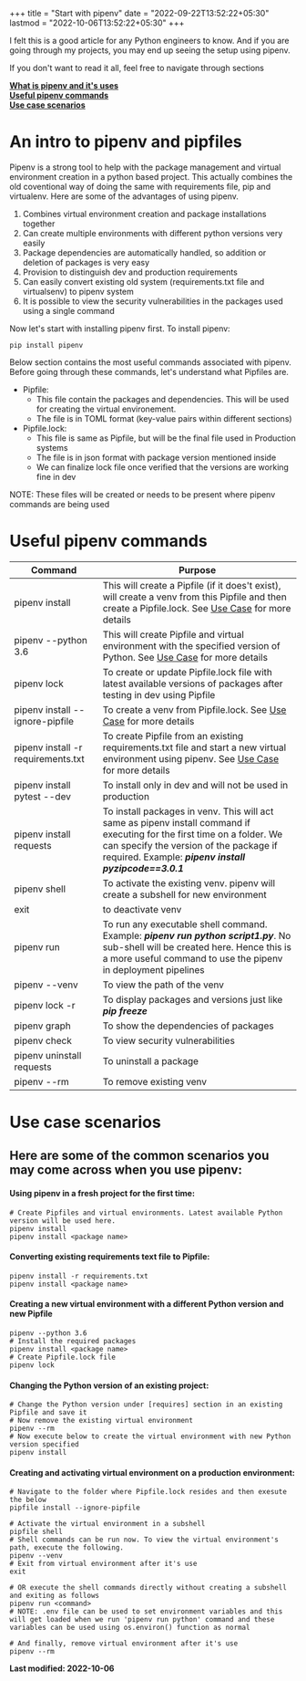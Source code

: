 +++
title = "Start with pipenv"
date = "2022-09-22T13:52:22+05:30"
lastmod = "2022-10-06T13:52:22+05:30"
+++

I felt this is a good article for any Python engineers to know. And if you are going through my projects, you may end up seeing the setup using pipenv. 

If you don't want to read it all, feel free to navigate through sections

**[What is pipenv and it's uses](#an-intro-to-pipenv-and-pipfiles)**  
**[Useful pipenv commands](#useful-pipenv-commands)**  
**[Use case scenarios](#use-case-scenarios)**

# An intro to pipenv and pipfiles
Pipenv is a strong tool to help with the package management and virtual environment creation in a python based project. This actually combines the old coventional way of doing the same with requirements file, pip and virtualenv.  Here are some of the advantages of using pipenv.

1. Combines virtual environment creation and package installations together
2. Can create multiple environments with different python versions very easily
3. Package dependencies are automatically handled, so addition or deletion of packages is very easy
4. Provision to distinguish dev and production requirements
5. Can easily convert existing old system (requirements.txt file and virtualsenv) to pipenv system
6. It is possible to view the security vulnerabilities in the packages used using a single command

Now let's start with installing pipenv first. To install pipenv: 
```
pip install pipenv
```

Below section contains the most useful commands associated with pipenv. Before going through these commands, let's understand what Pipfiles are.

* Pipfile:
    - This file contain the packages and dependencies. This will be used for creating the virtual environement.
    - The file is in TOML format (key-value pairs within different sections)
* Pipfile.lock:
    - This file is same as Pipfile, but will be the final file used in Production systems
    - The file is in json format with package version mentioned inside
    - We can finalize lock file once verified that the versions are working fine in dev

NOTE: These files will be created or needs to be present where pipenv commands are being used

# Useful pipenv commands

| Command | Purpose |
| --- | --- |
| pipenv install | This will create a Pipfile (if it does't exist), will create a venv from this Pipfile and then create a Pipfile.lock. See [Use Case](#using-pipenv-in-a-fresh-project-for-the-first-time) for more details |
| pipenv --python 3.6 | This will create Pipfile and virtual environment with the specified version of Python. See [Use Case](#creating-a-new-virtual-environment-with-a-different-python-version-and-new-pipfile) for more details |
| pipenv lock | To create or update Pipfile.lock file with latest available versions of packages after testing in dev using Pipfile |
| pipenv install --ignore-pipfile | To create a venv from Pipfile.lock. See [Use Case](#creating-and-activating-virtual-environment-on-a-production-environment) for more details |
| pipenv install -r requirements.txt | To create Pipfile from an existing requirements.txt file and start a new virtual environment using pipenv. See [Use Case](#converting-existing-requirements-text-file-to-pipfile) for more details |
| pipenv install pytest --dev | To install only in dev and will not be used in production |
| pipenv install requests | To install packages in venv. This will act same as pipenv install command if executing for the first time on a folder. We can specify the version of the package if required. Example: **_pipenv install pyzipcode==3.0.1_** |
| pipenv shell | To activate the existing venv. pipenv will create a subshell for new environment |
| exit | to deactivate venv |
| pipenv run | To run any executable shell command. Example: **_pipenv run python script1.py_**. No sub-shell will be created here. Hence this is a more useful command to use the pipenv in deployment pipelines |
| pipenv --venv | To view the path of the venv |
| pipenv lock -r | To display packages and versions just like **_pip freeze_** |
| pipenv graph | To show the dependencies of packages |
| pipenv check | To view security vulnerabilities |
| pipenv uninstall requests | To uninstall a package |
| pipenv --rm | To remove existing venv |


# Use case scenarios
## Here are some of the common scenarios you may come across when you use pipenv:

#### Using pipenv in a fresh project for the first time:
```
# Create Pipfiles and virtual environments. Latest available Python version will be used here.
pipenv install
pipenv install <package name>
```

#### Converting existing requirements text file to Pipfile:
```
pipenv install -r requirements.txt 
pipenv install <package name>
```

#### Creating a new virtual environment with a different Python version and new Pipfile
```
pipenv --python 3.6
# Install the required packages
pipenv install <package name>
# Create Pipfile.lock file
pipenv lock
```

#### Changing the Python version of an existing project:
```
# Change the Python version under [requires] section in an existing Pipfile and save it
# Now remove the existing virtual environment
pipenv --rm
# Now execute below to create the virtual environment with new Python version specified
pipenv install
```

#### Creating and activating virtual environment on a production environment:
```
# Navigate to the folder where Pipfile.lock resides and then exesute the below
pipfile install --ignore-pipfile

# Activate the virtual environment in a subshell
pipfile shell
# Shell commands can be run now. To view the virtual environment's path, execute the following.
pipenv --venv
# Exit from virtual environment after it's use
exit

# OR execute the shell commands directly without creating a subshell and exiting as follows
pipenv run <command>
# NOTE: .env file can be used to set environment variables and this will get loaded when we run 'pipenv run python' command and these variables can be used using os.environ() function as normal

# And finally, remove virtual environment after it's use
pipenv --rm 
```

**Last modified: 2022-10-06**